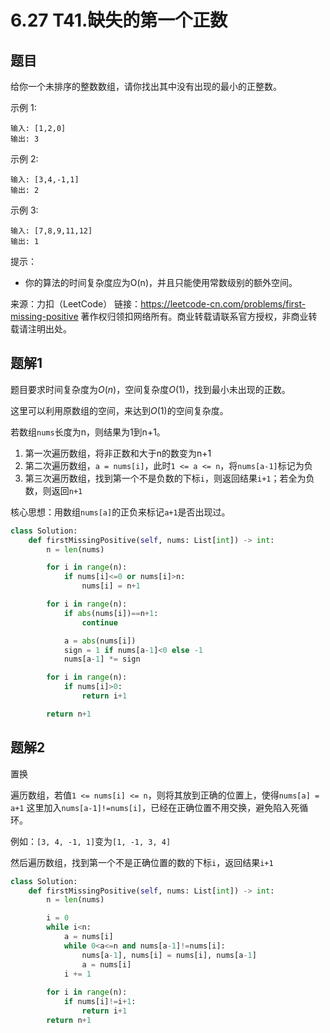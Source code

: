 # 6.27 T41.缺失的第一个正数

## 题目
给你一个未排序的整数数组，请你找出其中没有出现的最小的正整数。

示例 1:
```
输入: [1,2,0]
输出: 3
```
示例 2:
```
输入: [3,4,-1,1]
输出: 2
```
示例 3:
```
输入: [7,8,9,11,12]
输出: 1
```

提示：
- 你的算法的时间复杂度应为O(n)，并且只能使用常数级别的额外空间。

来源：力扣（LeetCode）
链接：https://leetcode-cn.com/problems/first-missing-positive
著作权归领扣网络所有。商业转载请联系官方授权，非商业转载请注明出处。

## 题解1
题目要求时间复杂度为$O(n)$，空间复杂度$O(1)$，找到最小未出现的正数。

这里可以利用原数组的空间，来达到$O(1)$的空间复杂度。

若数组`nums`长度为n，则结果为1到n+1。
1. 第一次遍历数组，将非正数和大于n的数变为n+1
2. 第二次遍历数组，`a = nums[i]`，此时`1 <= a <= n`，将`nums[a-1]`标记为负
3. 第三次遍历数组，找到第一个不是负数的下标`i`，则返回结果`i+1`；若全为负数，则返回`n+1`

核心思想：用数组`nums[a]`的正负来标记`a+1`是否出现过。

```python
class Solution:
    def firstMissingPositive(self, nums: List[int]) -> int:
        n = len(nums)

        for i in range(n):
            if nums[i]<=0 or nums[i]>n:
                nums[i] = n+1

        for i in range(n):
            if abs(nums[i])==n+1:
                continue

            a = abs(nums[i])
            sign = 1 if nums[a-1]<0 else -1
            nums[a-1] *= sign

        for i in range(n):
            if nums[i]>0:
                return i+1

        return n+1
```



## 题解2
置换

遍历数组，若值`1 <= nums[i] <= n`，则将其放到正确的位置上，使得`nums[a] = a+1`
这里加入`nums[a-1]!=nums[i]`，已经在正确位置不用交换，避免陷入死循环。

例如：`[3, 4, -1, 1]`变为`[1, -1, 3, 4]`

然后遍历数组，找到第一个不是正确位置的数的下标`i`，返回结果`i+1`

```python
class Solution:
    def firstMissingPositive(self, nums: List[int]) -> int:
        n = len(nums)

        i = 0
        while i<n:
            a = nums[i]
            while 0<a<=n and nums[a-1]!=nums[i]:
                nums[a-1], nums[i] = nums[i], nums[a-1]
                a = nums[i]
            i += 1
        
        for i in range(n):
            if nums[i]!=i+1:
                return i+1
        return n+1
```
